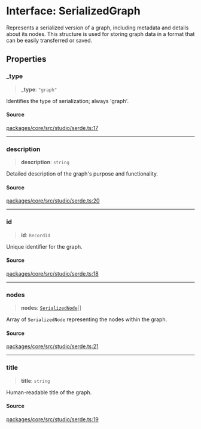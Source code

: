 # Interface: SerializedGraph

Represents a serialized version of a graph, including metadata and details about its nodes.
This structure is used for storing graph data in a format that can be easily transferred or saved.

## Properties

### \_type

> **\_type**: `"graph"`

Identifies the type of serialization; always 'graph'.

#### Source

[packages/core/src/studio/serde.ts:17](https://github.com/VictorS67/encre/blob/c09849eb59af073bf23be826a912f2ba4f635f93/packages/core/src/studio/serde.ts#L17)

***

### description

> **description**: `string`

Detailed description of the graph's purpose and functionality.

#### Source

[packages/core/src/studio/serde.ts:20](https://github.com/VictorS67/encre/blob/c09849eb59af073bf23be826a912f2ba4f635f93/packages/core/src/studio/serde.ts#L20)

***

### id

> **id**: `RecordId`

Unique identifier for the graph.

#### Source

[packages/core/src/studio/serde.ts:18](https://github.com/VictorS67/encre/blob/c09849eb59af073bf23be826a912f2ba4f635f93/packages/core/src/studio/serde.ts#L18)

***

### nodes

> **nodes**: [`SerializedNode`](SerializedNode.md)[]

Array of `SerializedNode` representing the nodes within the graph.

#### Source

[packages/core/src/studio/serde.ts:21](https://github.com/VictorS67/encre/blob/c09849eb59af073bf23be826a912f2ba4f635f93/packages/core/src/studio/serde.ts#L21)

***

### title

> **title**: `string`

Human-readable title of the graph.

#### Source

[packages/core/src/studio/serde.ts:19](https://github.com/VictorS67/encre/blob/c09849eb59af073bf23be826a912f2ba4f635f93/packages/core/src/studio/serde.ts#L19)
